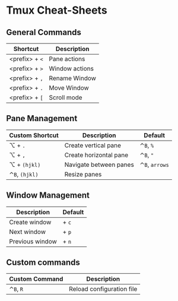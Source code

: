 # Tmux Cheat-Sheets

## General Commands

Shortcut | Description
--- | ---
 <prefix\> + `<` | Pane actions
 <prefix\> + `>` | Window actions
 <prefix\> + `,` | Rename Window
 <prefix\> + `.` | Move Window
 <prefix\> + `[` | Scroll mode

## Pane Management

| Custom Shortcut | Description | Default |
| --- | --- | --- |
| ⌥ + `.` | Create vertical pane | ⌃`B`, `%` |
| ⌥ + `,` | Create horizontal pane | ⌃`B`, `"` |
| ⌥ + `(hjkl)` | Navigate between panes | ⌃`B`, `arrows` |
| ⌃`B`, `(hjkl)` | Resize panes | |

##  Window Management

| Description | Default |
| --- | --- |
| Create window | <prefix> + `c` |
| Next window | <prefix> + `p` |
| Previous window | <prefix> + `n` |

## Custom commands

| Custom Command | Description |
| --- | --- |
| ⌃`B`, `R` | Reload configuration file |
